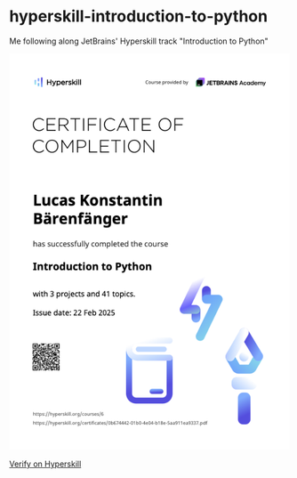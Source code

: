 # hyperskill-introduction-to-python
Me following along JetBrains' Hyperskill track "Introduction to Python"

<a href="Hyperskill Certificate 6-0b674442.pdf"><img src="Hyperskill Certificate 6-0b674442.png" alt="Hyperskill certificate thumbnail"></a>

[Verify on Hyperskill](https://hyperskill.org/certificates/0b674442-01b0-4e04-b18e-5aa911ea9337.pdf)
